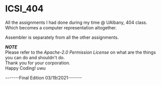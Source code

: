 # ICSI_404
All the assignments I had done during my time @ UAlbany, 404 class. Which becomes a computer representation altogether.<br/>

Assembler is separately from all the other assignments. <br/>

***NOTE***<br/>
Please refer to the *Apache-2.0 Permission License* on what are the things you can do and shouldn't do.<br/>
Thank you for your corporation. <br/>
Happy Coding! uwu<br/>


  -------Final Edition 03/19/2021-------<br/>
